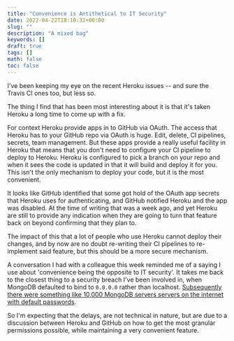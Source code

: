 ```yaml
---
title: "Convenience is Antithetical to IT Security"
date: 2022-04-22T18:10:32+00:00
slug: ""
description: "A mixed bag"
keywords: []
draft: true
tags: []
math: false
toc: false
---
```


I've been keeping my eye on the recent Heroku issues -- and sure the Travis CI ones too, but less so.

The thing I find that has been most interesting about it is that it's taken Heroku a long time to come up with a fix.

For context Heroku provide apps in to GitHub via OAuth. The access that Heroku has to your GitHub repo via OAuth is huge. Edit, delete, CI pipelines, secrets, team management. But these apps provide a really useful facility in Heroku that means that you don't need to configure your CI pipeline to deploy to Heroku. Heroku is configured to pick a branch on your repo and when it sees the code is updated in that it will build and deploy it for you. This isn't the only mechanism to deploy your code, but it is the most convenient.

It looks like GitHub identified that some got hold of the OAuth app secrets that Heroku uses for authenticating, and GitHub notified Heroku and the app was disabled. At the time of writing that was a week ago, and yet Heroku are still to provide any indication when they are going to turn that feature back on beyond confirming that they plan to.

The impact of this that a lot of people who use Heroku cannot deploy their changes, and by now are no doubt re-writing their CI pipelines to re-implement said feature, but this should be a more secure mechanism.

A conversation I had with a colleague this week reminded me of a saying I use about 'convenience being the opposite to IT security'. It takes me back to the closest thing to a security breach I've been involved in, when MongoDB defaulted to bind to `0.0.0.0` rather than localhost. [Subsequently there were something like 10,000 MongoDB servers servers on the internet with default passwords](https://en.wikipedia.org/wiki/MongoDB#Security).

So I'm expecting that the delays, are not technical in nature, but are due to a discussion between Heroku and GitHub on how to get the most granular permissions possible, while maintaining a very convenient feature. 
